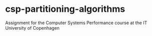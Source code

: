 # csp-partitioning-algorithms
Assignment for the Computer Systems Performance course at the IT University of Copenhagen
